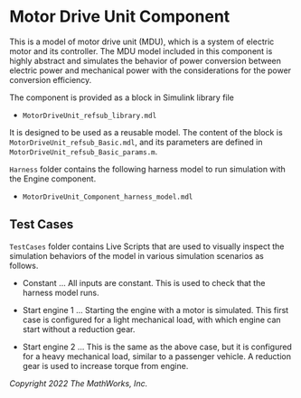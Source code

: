 # Motor Drive Unit Component

This is a model of motor drive unit (MDU),
which is a system of electric motor and its controller.
The MDU model included in this component is highly abstract
and simulates the behavior of power conversion
between electric power and mechanical power
with the considerations for the power conversion efficiency.

The component is provided as a block in
Simulink library file

- `MotorDriveUnit_refsub_library.mdl`

It is designed to be used as a reusable model.
The content of the block is
`MotorDriveUnit_refsub_Basic.mdl`,
and its parameters are defined in
`MotorDriveUnit_refsub_Basic_params.m`.

`Harness` folder contains the following harness model
to run simulation with the Engine component.

- `MotorDriveUnit_Component_harness_model.mdl`

## Test Cases

`TestCases` folder contains Live Scripts
that are used to visually inspect the simulation behaviors
of the model in various simulation scenarios as follows.

- Constant ...
  All inputs are constant.
  This is used to check that the harness model runs.

- Start engine 1 ...
  Starting the engine with a motor is simulated.
  This first case is configured for a light mechanical load,
  with which engine can start without a reduction gear.

- Start engine 2 ...
  This is the same as the above case, but
  it is configured for a heavy mechanical load,
  similar to a passenger vehicle.
  A reduction gear is used to increase torque from engine.

_Copyright 2022 The MathWorks, Inc._

